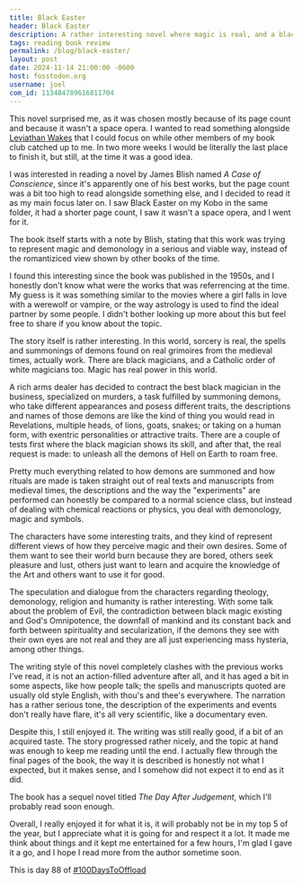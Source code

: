 ```yaml
---
title: Black Easter
header: Black Easter
description: A rather interesting novel where magic is real, and a black magician summons all the demons of Hell to roam free on Earth, for a single night.
tags: reading book review
permalink: /blog/black-easter/
layout: post
date: 2024-11-14 21:00:00 -0600
host: fosstodon.org
username: joel
com_id: 113484789616811704
---
```


This novel surprised me, as it was chosen mostly because of its page count and because it wasn't a space opera. I wanted to read something alongside [Leviathan Wakes](/blog/leviathan-wakes) that I could focus on while other members of my book club catched up to me. In two more weeks I would be literally the last place to finish it, but still, at the time it was a good idea.

I was interested in reading a novel by James Blish named _A Case of Conscience_, since it's apparently one of his best works, but the page count was a bit too high to read alongside something else, and I decided to read it as my main focus later on. I saw Black Easter on my Kobo in the same folder, it had a shorter page count, I saw it wasn't a space opera, and I went for it.

The book itself starts with a note by Blish, stating that this work was trying to represent magic and demonology in a serious and viable way, instead of the romantiziced view shown by other books of the time.

I found this interesting since the book was published in the 1950s, and I honestly don't know what were the works that was referrencing at the time. My guess is it was something similar to the movies where a girl falls in love with a werewolf or vampire, or the way astrology is used to find the ideal partner by some people. I didn't bother looking up more about this but feel free to share if you know about the topic.

The story itself is rather interesting. In this world, sorcery is real, the spells and summonings of demons found on real grimoires from the medieval times, actually work. There are black magicians, and a Catholic order of white magicians too. Magic has real power in this world.

A rich arms dealer has decided to contract the best black magician in the business, specialized on murders, a task fulfilled by summoning demons, who take different appearances and posess different traits, the descriptions and names of those demons are like the kind of thing you would read in Revelations, multiple heads, of lions, goats, snakes; or taking on a human form, with exentric personalities or attractive traits. There are a couple of tests first where the black magician shows its skill, and after that, the real request is made: to unleash all the demons of Hell on Earth to roam free.

Pretty much everything related to how demons are summoned and how rituals are made is taken straight out of real texts and manuscripts from medieval times, the descriptions and the way the "experiments" are performed can honestly be compared to a normal science class, but instead of dealing with chemical reactions or physics, you deal with demonology, magic and symbols.

The characters have some interesting traits, and they kind of represent different views of how they perceive magic and their own desires. Some of them want to see their world burn because they are bored, others seek pleasure and lust, others just want to learn and acquire the knowledge of the Art and others want to use it for good.

The speculation and dialogue from the characters regarding theology, demonology, religion and humanity is rather interesting. With some talk about the problem of Evil, the contradiction between black magic existing and God's Omnipotence, the downfall of mankind and its constant back and forth between spirituality and secularization, if the demons they see with their own eyes are not real and they are all just experiencing mass hysteria, among other things.

The writing style of this novel completely clashes with the previous works I've read, it is not an action-filled adventure after all, and it has aged a bit in some aspects, like how people talk; the spells and manuscripts quoted are usually old style English, with thou's and thee's everywhere. The narration has a rather serious tone, the description of the experiments and events don't really have flare, it's all very scientific, like a documentary even. 

Despite this, I still enjoyed it. The writing was still really good, if a bit of an acquired taste. The story progressed rather nicely, and the topic at hand was enough to keep me reading until the end. I actually flew through the final pages of the book, the way it is described is honestly not what I expected, but it makes sense, and I somehow did not expect it to end as it did. 

The book has a sequel novel titled _The Day After Judgement_, which I'll probably read soon enough.

Overall, I really enjoyed it for what it is, it will probably not be in my top 5 of the year, but I appreciate what it is going for and respect it a lot. It made me think about things and it kept me entertained for a few hours, I'm glad I gave it a go, and I hope I read more from the author sometime soon.

This is day 88 of [#100DaysToOffload](https://100daystooffload.com)
